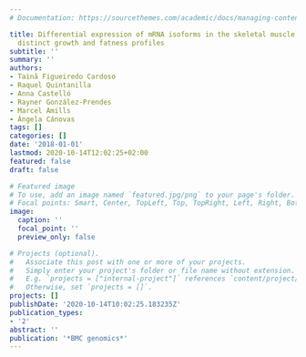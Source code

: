 ```yaml
---
# Documentation: https://sourcethemes.com/academic/docs/managing-content/

title: Differential expression of mRNA isoforms in the skeletal muscle of pigs with
  distinct growth and fatness profiles
subtitle: ''
summary: ''
authors:
- Tainã Figueiredo Cardoso
- Raquel Quintanilla
- Anna Castelló
- Rayner González-Prendes
- Marcel Amills
- Ángela Cánovas
tags: []
categories: []
date: '2018-01-01'
lastmod: 2020-10-14T12:02:25+02:00
featured: false
draft: false

# Featured image
# To use, add an image named `featured.jpg/png` to your page's folder.
# Focal points: Smart, Center, TopLeft, Top, TopRight, Left, Right, BottomLeft, Bottom, BottomRight.
image:
  caption: ''
  focal_point: ''
  preview_only: false

# Projects (optional).
#   Associate this post with one or more of your projects.
#   Simply enter your project's folder or file name without extension.
#   E.g. `projects = ["internal-project"]` references `content/project/deep-learning/index.md`.
#   Otherwise, set `projects = []`.
projects: []
publishDate: '2020-10-14T10:02:25.183235Z'
publication_types:
- '2'
abstract: ''
publication: '*BMC genomics*'
---
```

